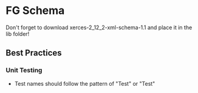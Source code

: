# FG Schema

Don't forget to download xerces-2_12_2-xml-schema-1.1 and place it in the
lib folder!

## Best Practices

### Unit Testing

- Test names should follow the pattern of "<methodName>Test" or "<codePathDescription>Test"
